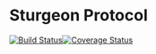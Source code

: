 # Sturgeon Protocol

[![Build Status](https://app.travis-ci.com/zetazeros/sturgeon-rebalancer-contracts.svg?branch=main)](https://app.travis-ci.com/zetazeros/sturgeon-rebalancer-contracts)[![Coverage Status](https://coveralls.io/repos/github/zetazeros/sturgeon-rebalancer-contracts/badge.svg?branch=main)](https://coveralls.io/github/zetazeros/sturgeon-rebalancer-contracts?branch=main)
